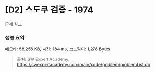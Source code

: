 # [D2] 스도쿠 검증 - 1974 

[문제 링크](https://swexpertacademy.com/main/code/problem/problemDetail.do?contestProbId=AV5Psz16AYEDFAUq) 

### 성능 요약

메모리: 58,256 KB, 시간: 184 ms, 코드길이: 1,278 Bytes



> 출처: SW Expert Academy, https://swexpertacademy.com/main/code/problem/problemList.do